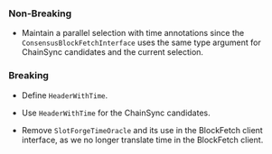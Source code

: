 <!--
A new scriv changelog fragment.

Uncomment the section that is right (remove the HTML comment wrapper).
-->

<!--
### Patch

- A bullet item for the Patch category.

-->

### Non-Breaking

- Maintain a parallel selection with time annotations since the
  `ConsensusBlockFetchInterface` uses the same type argument for ChainSync
  candidates and the current selection.

### Breaking

- Define `HeaderWithTime`.

- Use `HeaderWithTime` for the ChainSync candidates.

- Remove `SlotForgeTimeOracle` and its use in the BlockFetch client interface,
  as we no longer translate time in the BlockFetch client.
